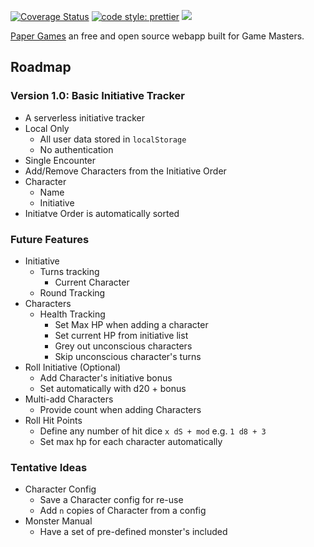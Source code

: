 [![Coverage Status](https://coveralls.io/repos/github/paper-games/paper-games/badge.svg?branch=master)](https://coveralls.io/github/paper-games/paper-games?branch=master)
[![code style: prettier](https://img.shields.io/badge/code_style-prettier-ff69b4.svg?style=flat-square)](https://github.com/prettier/prettier)
<a href="https://zenhub.com"><img src="https://raw.githubusercontent.com/ZenHubIO/support/master/zenhub-badge.png"></a>

[Paper Games](http://paper-games.github.io/paper-games) an free and open source webapp built for Game Masters.

## Roadmap

### Version 1.0: Basic Initiative Tracker
  * A serverless initiative tracker
  * Local Only
    * All user data stored in `localStorage`
    * No authentication
  * Single Encounter
  * Add/Remove Characters from the Initiative Order
  * Character
    * Name
    * Initiative
  * Initiatve Order is automatically sorted
  
### Future Features
* Initiative
  * Turns tracking
    * Current Character
  * Round Tracking
* Characters
  * Health Tracking
    * Set Max HP when adding a character
    * Set current HP from initiative list
    * Grey out unconscious characters
    * Skip unconscious character's turns
* Roll Initiative (Optional)
  * Add Character's initiative bonus
  * Set automatically with d20 + bonus 
* Multi-add Characters
  * Provide count when adding Characters
* Roll Hit Points
  * Define any number of hit dice `x dS + mod` e.g. `1 d8 + 3`
  * Set max hp for each character automatically

### Tentative Ideas
* Character Config
  * Save a Character config for re-use
  * Add `n` copies of Character from a config
* Monster Manual 
  * Have a set of pre-defined monster's included